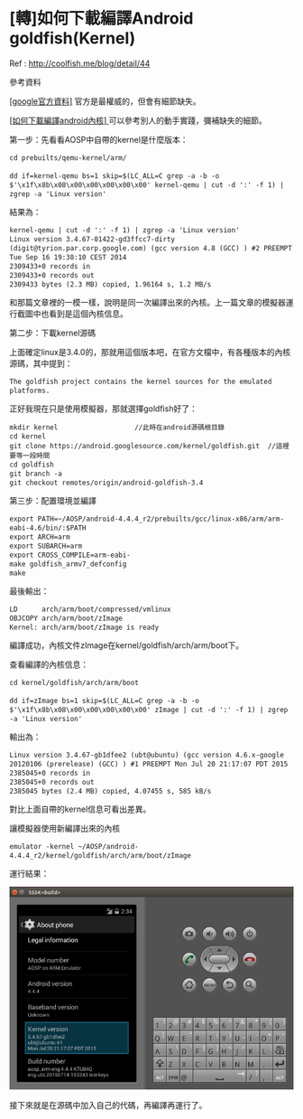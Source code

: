 # [轉]如何下載編譯Android goldfish(Kernel)

Ref : http://coolfish.me/blog/detail/44


參考資料

[[google官方資料]](https://source.android.com/source/building-kernels.html) 官方是最權威的，但會有細節缺失。

[[如何下載編譯android內核] ](http://www.cnblogs.com/zhx831/p/3551181.html)可以參考別人的動手實踐，彌補缺失的細節。

第一步：先看看AOSP中自帶的kernel是什麼版本：
```
cd prebuilts/qemu-kernel/arm/

dd if=kernel-qemu bs=1 skip=$(LC_ALL=C grep -a -b -o $'\x1f\x8b\x08\x00\x00\x00\x00\x00' kernel-qemu | cut -d ':' -f 1) | zgrep -a 'Linux version'
```

結果為：
```
kernel-qemu | cut -d ':' -f 1) | zgrep -a 'Linux version'
Linux version 3.4.67-01422-gd3ffcc7-dirty (digit@tyrion.par.corp.google.com) (gcc version 4.8 (GCC) ) #2 PREEMPT Tue Sep 16 19:38:10 CEST 2014
2309433+0 records in
2309433+0 records out
2309433 bytes (2.3 MB) copied, 1.96164 s, 1.2 MB/s

```

和那篇文章裡的一模一樣，說明是同一次編譯出來的內核。上一篇文章的模擬器運行截圖中也看到是這個內核信息。



第二步：下載kernel源碼

上面確定linux是3.4.0的，那就用這個版本吧，在官方文檔中，有各種版本的內核源碼，其中提到：
```
The goldfish project contains the kernel sources for the emulated platforms.
```
正好我現在只是使用模擬器，那就選擇goldfish好了：

```
mkdir kernel                   //此時在android源碼根目錄
cd kernel
git clone https://android.googlesource.com/kernel/goldfish.git  //這裡要等一段時間
cd goldfish
git branch -a
git checkout remotes/origin/android-goldfish-3.4
```

第三步：配置環境並編譯
```
export PATH=~/AOSP/android-4.4.4_r2/prebuilts/gcc/linux-x86/arm/arm-eabi-4.6/bin/:$PATH
export ARCH=arm
export SUBARCH=arm
export CROSS_COMPILE=arm-eabi-
make goldfish_armv7_defconfig
make
```
最後輸出：
```
LD      arch/arm/boot/compressed/vmlinux
OBJCOPY arch/arm/boot/zImage
Kernel: arch/arm/boot/zImage is ready
```
編譯成功，內核文件zImage在kernel/goldfish/arch/arm/boot下。

查看編譯的內核信息：

```
cd kernel/goldfish/arch/arm/boot

dd if=zImage bs=1 skip=$(LC_ALL=C grep -a -b -o $'\x1f\x8b\x08\x00\x00\x00\x00\x00' zImage | cut -d ':' -f 1) | zgrep -a 'Linux version'
```
輸出為：
```
Linux version 3.4.67-gb1dfee2 (ubt@ubuntu) (gcc version 4.6.x-google 20120106 (prerelease) (GCC) ) #1 PREEMPT Mon Jul 20 21:17:07 PDT 2015
2385045+0 records in
2385045+0 records out
2385045 bytes (2.4 MB) copied, 4.07455 s, 585 kB/s
```
對比上面自帶的kernel信息可看出差異。



讓模擬器使用新編譯出來的內核
```
emulator -kernel ~/AOSP/android-4.4.4_r2/kernel/goldfish/arch/arm/boot/zImage
```
運行結果：

![](./images/673720680.png)

接下來就是在源碼中加入自己的代碼，再編譯再運行了。

